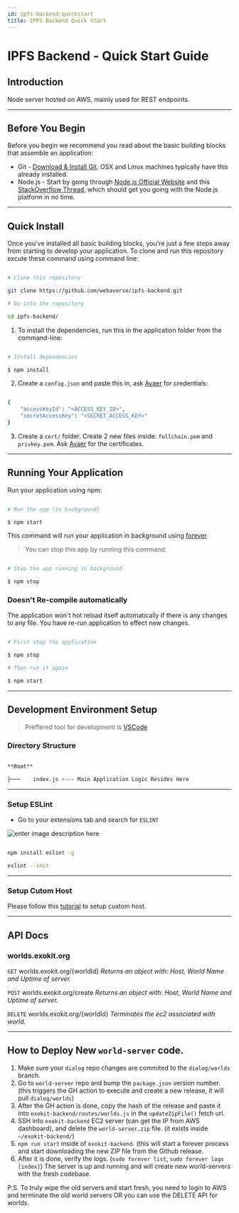 ```yaml
---
id: ipfs-backend-quickstart
title: IPFS Backend Quick Start
---
```


# IPFS Backend - Quick Start Guide

## Introduction

Node server hosted on AWS, mainly used for REST endpoints.

---

 ## Before You Begin
 
Before you begin we recommend you read about the basic building blocks that assemble an application:
* Git - [Download & Install Git](https://git-scm.com/downloads). OSX and Linux machines typically have this already installed.
* Node.js - Start by going through [Node.js Official Website](http://nodejs.org/) and this [StackOverflow Thread](http://stackoverflow.com/questions/2353818/how-do-i-get-started-with-node-js), which should get you going with the Node.js platform in no time.

---

## Quick Install

Once you've installed all basic building blocks, you're just a few steps away from starting to develop your application. To clone and run this repository excute these command using command line:


```bash

# Clone this repository

git clone https://github.com/webaverse/ipfs-backend.git

# Go into the repository

cd ipfs-backend/

```
1. To install the dependencies, run this in the application folder from the command-line:
```bash

# Install dependencies

$ npm install

```
2. Create a  `config.json`  and paste this in, ask [Avaer](https://github.com/avaer) for credentials:

```bash

{
    "accessKeyId": "<ACCESS_KEY_ID>",
    "secretAccessKey": "<SECRET_ACCESS_KEY>"
}

```
3.  Create a  `cert/`  folder. Create 2 new files inside:  `fullchain.pem`  and  `privkey.pem`. Ask [Avaer](https://github.com/avaer) for the certificates.

---

## Running Your Application


Run your application using npm:

```bash

# Run the app (in background)

$ npm start

```
This command will run your application in background using [forever](https://www.npmjs.com/package/forever)

>You can stop this app by running this command:
```bash

# Stop the app running in background

$ npm stop

```

### Doesn't Re-compile automatically

The application won't hot reload itself automatically if there is any changes to any file. You have re-run application to effect new changes.

```bash

# First stop the application

$ npm stop

# Then run it again

$ npm start

```
---

## Development Environment Setup

  
> Preffered tool for development is [VSCode](https://code.visualstudio.com/download)
  
### Directory Structure

```bash

**Root**

├───	index.js <--- Main Application Logic Resides Here

```
---
### Setup ESLint


* Go to your extensions tab and search for `ESLINT`
  
![enter image description here](https://res.cloudinary.com/practicaldev/image/fetch/s--gWL807Xl--/c_limit,f_auto,fl_progressive,q_auto,w_880/https://thepracticaldev.s3.amazonaws.com/i/9rmkgbk7nio6ravjm0rx.PNG)

```bash

npm install eslint -g

eslint --init

```
---
### Setup Cutom Host

Please follow this [tutorial](https://github.com/abeersaqib/webaverse-docs/blob/main/setup-custom-host.md) to setup custom host.

---


## API Docs

### worlds.exokit.org

`GET` worlds.exokit.org/{worldId}
*Returns an object with: Host, World Name and Uptime of server.*

`POST` worlds.exokit.org/create
*Returns an object with: Host, World Name and Uptime of server.*

`DELETE` worlds.exokit.org/{worldId}
*Terminates the ec2 associated with world.*

---

## How to Deploy New `world-server` code.

1. Make sure your `dialog` repo changes are commited to the `dialog/worlds` branch.
2. Go to `world-server` repo and bump the `package.json` version number. (this triggers the GH action to execute and create a new release, it will pull `dialog/worlds`)
3. After the GH action is done, copy the hash of the release and paste it into `exokit-backend/routes/worlds.js` in the `updateZipFile()` fetch url.
4. SSH into `exokit-backend` EC2 server (can get the IP from AWS dashboard), and delete the `world-server.zip` file. (it exists inside `~/exokit-backend/`)
5. `npm run start` inside of `exokit-backend`. (this will start a forever process and start downloading the new ZIP file from the Github release.
6. After it is done, verify the logs. (`sudo forever list`, `sudo forever logs [index]`) The server is up and running and will create new world-servers with the fresh codebase.

P.S. To truly wipe the old servers and start fresh, you need to login to AWS and terminate the old world servers OR you can use the DELETE API for worlds.
